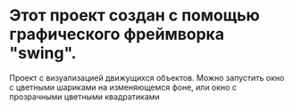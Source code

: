 # Этот проект создан с помощью графического фреймворка "swing".
Проект с визуализацией движущихся объектов.
Можно запустить окно с цветными шариками на изменяющемся фоне,
или окно с прозрачными цветными квадратиками